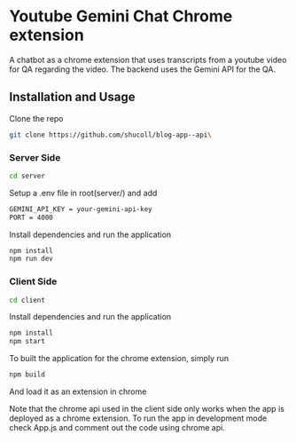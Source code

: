 # Youtube Gemini Chat Chrome extension
A chatbot as a chrome extension that uses transcripts from a youtube video for QA regarding the video. The backend uses the Gemini API for the QA.


## Installation and Usage

Clone the repo
```sh
git clone https://github.com/shucoll/blog-app--api\
```

### Server Side

```sh
cd server
```

Setup a .env file in root(server/) and add
```sh
GEMINI_API_KEY = your-gemini-api-key
PORT = 4000
```

Install dependencies and run the application
```sh
npm install
npm run dev
```

### Client Side

```sh
cd client
```

Install dependencies and run the application
```sh
npm install
npm start
```


To built the application for the chrome extension, simply run
```sh
npm build
```
And load it as an extension in chrome

Note that the chrome api used in the client side only works when the app is deployed as a chrome extension. To run the app in development mode check App.js and comment out the code using chrome api.
